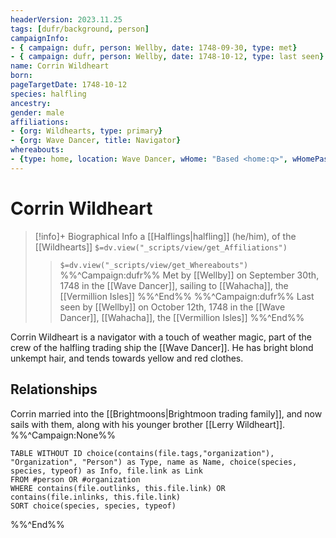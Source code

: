 ```yaml
---
headerVersion: 2023.11.25
tags: [dufr/background, person]
campaignInfo: 
- { campaign: dufr, person: Wellby, date: 1748-09-30, type: met}
- { campaign: dufr, person: Wellby, date: 1748-10-12, type: last seen}
name: Corrin Wildheart
born:
pageTargetDate: 1748-10-12
species: halfling
ancestry:
gender: male
affiliations:
- {org: Wildhearts, type: primary}
- {org: Wave Dancer, title: Navigator}
whereabouts: 
- {type: home, location: Wave Dancer, wHome: "Based <home:q>", wHomePast: "Was based <home:q>"}
---
```

# Corrin Wildheart
>[!info]+ Biographical Info
> a [[Halflings|halfling]] (he/him), of the [[Wildhearts]]
> `$=dv.view("_scripts/view/get_Affiliations")`
>> `$=dv.view("_scripts/view/get_Whereabouts")`
>> %%^Campaign:dufr%% Met by [[Wellby]] on September 30th, 1748 in the [[Wave Dancer]], sailing to [[Wahacha]], the [[Vermillion Isles]] %%^End%%
>> %%^Campaign:dufr%% Last seen by [[Wellby]] on October 12th, 1748 in the [[Wave Dancer]], [[Wahacha]], the [[Vermillion Isles]] %%^End%%

Corrin Wildheart is a navigator with a touch of weather magic, part of the crew of the halfling trading ship the [[Wave Dancer]]. He has bright blond unkempt hair, and tends towards yellow and red clothes.
## Relationships
Corrin married into the [[Brightmoons|Brightmoon trading family]], and now sails with them, along with his younger brother [[Lerry Wildheart]].
%%^Campaign:None%%
```dataview
TABLE WITHOUT ID choice(contains(file.tags,"organization"), "Organization", "Person") as Type, name as Name, choice(species, species, typeof) as Info, file.link as Link
FROM #person OR #organization 
WHERE contains(file.outlinks, this.file.link) OR contains(file.inlinks, this.file.link)
SORT choice(species, species, typeof)
```
%%^End%%